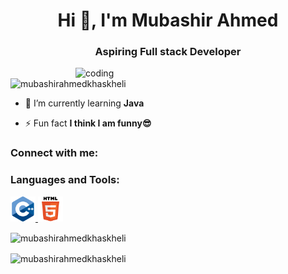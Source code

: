 <h1 align="center">Hi 👋, I'm Mubashir Ahmed</h1>
<h3 align="center">Aspiring Full stack Developer</h3>

<img align="right" alt="coding" width="400" src="https://camo.githubusercontent.com/4d9f5ecceb711eec6e2018f38a5677dc657c9738d4a65ba3b928c41c0a45b439/68747470733a2f2f6d69726f2e6d656469756d2e636f6d2f6d61782f313336302f302a37513379765349765f7430696f4a2d5a2e676966">

<p align="left"> <img src="https://komarev.com/ghpvc/?username=mubashirahmedkhaskheli&label=Profile%20views&color=0e75b6&style=flat" alt="mubashirahmedkhaskheli" /> </p>

- 🌱 I’m currently learning **Java**

- ⚡ Fun fact **I think I am funny😎**

<h3 align="left">Connect with me:</h3>
<p align="left">
</p>

<h3 align="left">Languages and Tools:</h3>
<p align="left"> <a href="https://www.w3schools.com/cpp/" target="_blank" rel="noreferrer"> <img src="https://raw.githubusercontent.com/devicons/devicon/master/icons/cplusplus/cplusplus-original.svg" alt="cplusplus" width="40" height="40"/> </a> <a href="https://www.w3.org/html/" target="_blank" rel="noreferrer"> <img src="https://raw.githubusercontent.com/devicons/devicon/master/icons/html5/html5-original-wordmark.svg" alt="html5" width="40" height="40"/> </a> </p>

<p><img align="center" src="https://github-readme-stats.vercel.app/api/top-langs?username=mubashirahmedkhaskheli&show_icons=true&locale=en&layout=compact" alt="mubashirahmedkhaskheli" /></p>

<p><img align="center" src="https://github-readme-streak-stats.herokuapp.com/?user=mubashirahmedkhaskheli&" alt="mubashirahmedkhaskheli" /></p>
